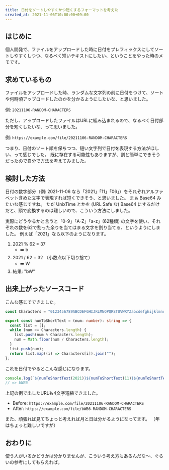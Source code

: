 ```yaml
---
title: 日付をソートしやすくかつ短くするフォーマットを考えた
created_at: 2021-11-06T10:00:00+09:00
---
```


## はじめに

個人開発で、ファイルをアップロードした時に日付をプレフィックスにしてソートしやすくしつつ、なるべく短いテキストにしたい、ということをやった時のメモです。

## 求めているもの

ファイルをアップロードした時、ランダムな文字列の前に日付をつけて、ソートや何時頃アップロードしたのかを分かるようにしたいな、と思いました。

例: `20211106-RANDOM-CHARACTERS`

ただし、アップロードしたファイルはURLに組み込まれるので、なるべく日付部分を短くしたいな、って思いました。

例: `https://example.com/file/20211106-RANDOM-CHARACTERS`

つまり、日付のソート順を保ちつつ、短い文字列で日付を表現する方法がほしい、って感じでした。
既に存在する可能性もありますが、割と簡単にできそうだったので自分で方法を考えてみました。

## 検討した方法

日付の数字部分（例: 2021-11-06 なら「2021」「11」「06」）をそれぞれアルファベット含めた文字で表現すれば短くできそう、と思いました。
まぁ Base64 みたいな感じですね。
ただ UnixTime とかを (URL Safe な) Base64 にするだけだと、頭で変換するのは難しいので、こういう方法にしました。

実際にどうやるかと言うと「0-9」「A-Z」「a-z」(62種類) の文字を使い、それぞれの数を62で割った余りを当てはまる文字を割り当てる、というようにしました。
例えば「2021」なら以下のようになります。

1. 2021 % 62 = 37
    - :arrow_right: b
1. 2021 / 62 = 32 （小数点以下切り捨て）
    - :arrow_right: W
1. 結果: "bW"

## 出来上がったソースコード

こんな感じでできました。

```typescript
const Characters = "0123456789ABCDEFGHIJKLMNOPQRSTUVWXYZabcdefghijklmnopqrstuvwxyz";

export const numToShortText = (num: number): string => {
  const list = [];
  while (num >= Characters.length) {
    list.push(num % Characters.length);
    num = Math.floor(num / Characters.length);
  }
  list.push(num);
  return list.map((i) => Characters[i]).join("");
};
```

これを日付でやるとこんな感じになります。

```typescript
console.log(`${numToShortText(2021)}${numToShortText(11)}${numToShortText(6)}`)
// => bWB6
```

上記の例で出したURLも4文字短縮できました。

- Before: `https://example.com/file/20211106-RANDOM-CHARACTERS`
- After: `https://example.com/file/bWB6-RANDOM-CHARACTERS`

また、頑張れば見てちょっと考えれば月と日は分かるようになってます。
（年はちょっと難しいですが）

## おわりに

使う人がいるかどうかは分かりませんが、こういう考え方もあるんだな〜、ぐらいの参考にしてもらえれば。
